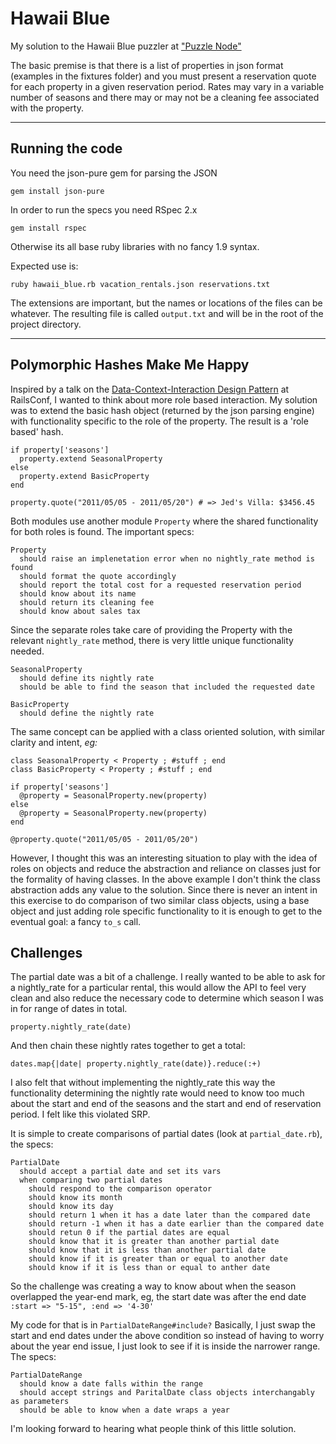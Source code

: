 # Hawaii Blue
My solution to the Hawaii Blue puzzler at ["Puzzle Node"](http://puzzlenode.com/puzzles/13)

The basic premise is that there is a list of properties in json format (examples in the fixtures folder) and you must present a reservation quote for each property in a given reservation period. Rates may vary in a variable number of seasons and there may or may not be a cleaning fee associated with the property. 

* * * 

## Running the code

You need the json-pure gem for parsing the JSON

    gem install json-pure

In order to run the specs you need RSpec 2.x

    gem install rspec

Otherwise its all base ruby libraries with no fancy 1.9 syntax. 

Expected use is:

    ruby hawaii_blue.rb vacation_rentals.json reservations.txt

The extensions are important, but the names or locations of the files can be whatever. The resulting file is called `output.txt` and will be in the root of the project directory.

* * * 

## Polymorphic Hashes Make Me Happy

Inspired by a talk on the [Data-Context-Interaction Design Pattern](http://en.oreilly.com/rails2011/public/schedule/detail/19424) at RailsConf, I wanted to think about more role based interaction. My solution was to extend the basic hash object  (returned by the json parsing engine) with functionality specific to the role of the property. The result is a 'role based' hash.

    if property['seasons']
      property.extend SeasonalProperty
    else
      property.extend BasicProperty
    end
    
    property.quote("2011/05/05 - 2011/05/20") # => Jed's Villa: $3456.45

Both modules use another module `Property` where the shared functionality for both roles is found. The important specs: 

    Property
      should raise an implenetation error when no nightly_rate method is found
      should format the quote accordingly
      should report the total cost for a requested reservation period
      should know about its name
      should return its cleaning fee
      should know about sales tax
  
Since the separate roles take care of providing the Property with the relevant `nightly_rate` method, there is very little unique functionality needed.

    SeasonalProperty
      should define its nightly rate
      should be able to find the season that included the requested date

    BasicProperty
      should define the nightly rate

The same concept can be applied with a class oriented solution, with similar clarity and intent, _eg:_

    class SeasonalProperty < Property ; #stuff ; end
    class BasicProperty < Property ; #stuff ; end
    
    if property['seasons']
      @property = SeasonalProperty.new(property)
    else
      @property = SeasonalProperty.new(property)
    end
   
    @property.quote("2011/05/05 - 2011/05/20")
    
However, I thought this was an interesting situation to play with the idea of roles on objects and reduce the abstraction and reliance on classes just for the formality of having classes. In the above example I don't think the class abstraction adds any value to the solution. Since there is never an intent in this exercise to do comparison of two similar class objects, using a base object and just adding role specific functionality to it is enough to get to the eventual goal: a fancy `to_s` call.

## Challenges

The partial date was a bit of a challenge. I really wanted to be able to ask for a nightly_rate for a particular rental, this would allow the API to feel very clean and also reduce the necessary code to determine which season I was in for range of dates in total.

    property.nightly_rate(date)
    
And then chain these nightly rates together to get a total:

    dates.map{|date| property.nightly_rate(date)}.reduce(:+)

I also felt that without implementing the nightly_rate this way the functionality determining the nightly rate would need to know too much about the start and end of the seasons and the start and end of reservation period. I felt like this violated SRP. 

It is simple to create comparisons of partial dates (look at `partial_date.rb`), the specs:

    PartialDate
      should accept a partial date and set its vars
      when comparing two partial dates
        should respond to the comparison operator
        should know its month
        should know its day
        should return 1 when it has a date later than the compared date
        should return -1 when it has a date earlier than the compared date
        should retun 0 if the partial dates are equal
        should know that it is greater than another partial date
        should know that it is less than another partial date
        should know if it is greater than or equal to another date
        should know if it is less than or equal to anther date

So the challenge was creating a way to know about when the season overlapped the year-end mark, eg, the start date was after the end date `:start => "5-15", :end => '4-30'`

My code for that is in `PartialDateRange#include?` Basically, I just swap the start and end dates under the above condition so instead of having to worry about the year end issue, I just look to see if it is inside the narrower range. The specs:

    PartialDateRange
      should know a date falls within the range
      should accept strings and ParitalDate class objects interchangably as parameters
      should be able to know when a date wraps a year
      
I'm looking forward to hearing what people think of this little solution.



  
